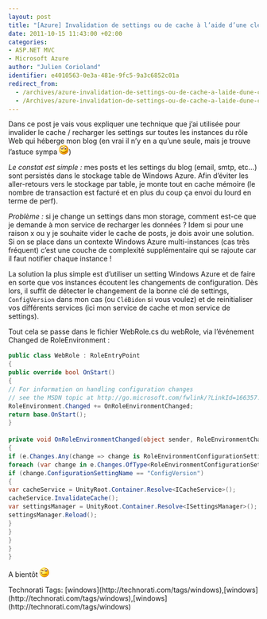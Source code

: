 ```yaml
---
layout: post
title: "[Azure] Invalidation de settings ou de cache à l’aide d’une clé de configuration"
date: 2011-10-15 11:43:00 +02:00
categories:
- ASP.NET MVC
- Microsoft Azure
author: "Julien Corioland"
identifier: e4010563-0e3a-481e-9fc5-9a3c6852c01a
redirect_from:
  - /archives/azure-invalidation-de-settings-ou-de-cache-a-laide-dune-cle-de-configuration
  - /Archives/azure-invalidation-de-settings-ou-de-cache-a-laide-dune-cle-de-configuration
---
```


Dans ce post je vais vous expliquer une technique que j’ai utilisée pour invalider le cache / recharger les settings sur toutes les instances du rôle Web qui héberge mon blog (en vrai il n’y en a qu’une seule, mais je trouve l’astuce sympa ![image](/images/azure-invalidation-de-settings-ou-de-cache-a-laide-dune-cle-de-configuration/f484b684-078c-4f0d-9724-edfec42f8b06.jpg))

*Le constat est simple :* mes posts et les settings du blog (email, smtp, etc…) sont persistés dans le stockage table de Windows Azure. Afin d’éviter les aller-retours vers le stockage par table, je monte tout en cache mémoire (le nombre de transaction est facturé et en plus du coup ça envoi du lourd en terme de perf).

*Problème :* si je change un settings dans mon storage, comment est-ce que je demande à mon service de recharger les données ? Idem si pour une raison x ou y je souhaite vider le cache de posts, je dois avoir une solution. Si on se place dans un contexte Windows Azure multi-instances (cas très fréquent) c’est une couche de complexité supplémentaire qui se rajoute car il faut notifier chaque instance !

La solution la plus simple est d’utiliser un setting Windows Azure et de faire en sorte que vos instances écoutent les changements de configuration. Dès lors, il suffit de détecter le changement de la bonne clé de settings, `ConfigVersion` dans mon cas (ou `CléBidon` si vous voulez) et de reinitialiser vos différents services (ici mon service de cache et mon service de settings).

Tout cela se passe dans le fichier WebRole.cs du webRole, via l’événement Changed de RoleEnvironment :

```csharp
public class WebRole : RoleEntryPoint
{
public override bool OnStart()
{
// For information on handling configuration changes
// see the MSDN topic at http://go.microsoft.com/fwlink/?LinkId=166357.
RoleEnvironment.Changed += OnRoleEnvironmentChanged;
return base.OnStart();
}

private void OnRoleEnvironmentChanged(object sender, RoleEnvironmentChangedEventArgs e)
{
if (e.Changes.Any(change => change is RoleEnvironmentConfigurationSettingChange)) {
foreach (var change in e.Changes.OfType<RoleEnvironmentConfigurationSettingChange>()) {
if (change.ConfigurationSettingName == "ConfigVersion")
{
var cacheService = UnityRoot.Container.Resolve<ICacheService>();
cacheService.InvalidateCache();
var settingsManager = UnityRoot.Container.Resolve<ISettingsManager>();
settingsManager.Reload();
}
}
}
}
}
```

A bientôt ![image](/images/azure-invalidation-de-settings-ou-de-cache-a-laide-dune-cle-de-configuration/0db8278d-538f-4246-b4e3-bfc950a5381e.jpg)

<div style="padding-bottom: 0px; margin: 0px; padding-left: 0px; padding-right: 0px; display: inline; float: none; padding-top: 0px" id="scid:0767317B-992E-4b12-91E0-4F059A8CECA8:a99247b3-3e3e-448b-941e-ad29b50621c4" class="wlWriterEditableSmartContent">Technorati Tags: [windows](http://technorati.com/tags/windows),[windows](http://technorati.com/tags/windows),[windows](http://technorati.com/tags/windows)
